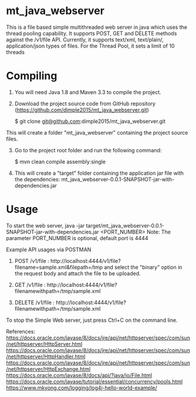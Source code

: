 # mt_java_webserver
This is a file based simple multithreaded web server in java which uses the thread pooling capability. 
It supports POST, GET and DELETE methods against the /v1/file API.
Currently, it supports text/xml, text/plain/, application/json types of files.
For the Thread Pool, it sets a limit of 10 threads

Compiling
=====================
1. You will need Java 1.8 and Maven 3.3 to compile the project.
2. Download the project source code from GitHub repository (https://github.com/dimple2015/mt_java_webserver.git)

    $ git clone git@github.com:dimple2015/mt_java_webserver.git

This will create a folder "mt_java_webserver" containing the project source files. 

3. Go to the project root folder and run the following command:

    $  mvn clean compile assembly:single

4. This will create a "target" folder containing the application jar file with the dependencies: mt_java_webserver-0.0.1-SNAPSHOT-jar-with-dependencies.jar  

Usage
=============================
To start the web server,
java -jar target/mt_java_webserver-0.0.1-SNAPSHOT-jar-with-dependencies.jar <PORT_NUMBER>
Note: The parameter PORT_NUMBER is optional, default port is 4444

Example API usages via POSTMAN
1. POST /v1/file : http://localhost:4444/v1/file?filename=sample.xml&filepath=/tmp and select the "binary" option in the request body and attach the file to be uploaded.

2. GET /v1/file : http://localhost:4444/v1/file?filenamewithpath=/tmp/sample.xml

3. DELETE /v1/file : http://localhost:4444/v1/file?filenamewithpath=/tmp/sample.xml

To stop the Simple Web server, just press Ctrl+C on the command line.

References:
https://docs.oracle.com/javase/8/docs/jre/api/net/httpserver/spec/com/sun/net/httpserver/HttpServer.html
https://docs.oracle.com/javase/8/docs/jre/api/net/httpserver/spec/com/sun/net/httpserver/HttpHandler.html
https://docs.oracle.com/javase/8/docs/jre/api/net/httpserver/spec/com/sun/net/httpserver/HttpExchange.html
https://docs.oracle.com/javase/8/docs/api/?java/io/File.html
https://docs.oracle.com/javase/tutorial/essential/concurrency/pools.html
https://www.mkyong.com/logging/log4j-hello-world-example/
